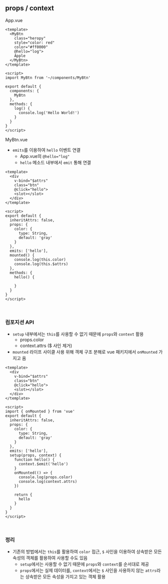 ## props / context

App.vue

```vue
<template>
  <MyBtn
    class="heropy"
    style="color: red"
    color="#ff0000"
    @hello="log">
    Apple
  </MyBtn>
</template>

<script>
import MyBtn from '~/components/MyBtn'

export default {
  components: {
    MyBtn
  },
  methods: {
    log() {
      console.log('Hello World!')
    }
  }
}
</script>
```

MyBtn.vue

- `emits`를 이용하여 `hello` 이벤트 연결
    - App.vue의 `@hello="log"`
    - `hello` 메소드 내부에서 `emit` 통해 연결

```vue
<template>
  <div
    v-bind="$attrs"
    class="btn"
    @click="hello">
    <slot></slot>
  </div>
</template>

<script>
export default {
  inheritAttrs: false,
  props: {
    color: {
      type: String,
      default: 'gray'
    }
  },
  emits: ['hello'],
  mounted() {
    console.log(this.color)
    console.log(this.$attrs)
  },
  methods: {
    hello() {
      
    }
  }
}
</script>
```

<br/>

### 컴포지션 API

- `setup` 내부에서는 `this`를 사용할 수 없기 때문에 `props`와 `context` 활용
    - props.color
    - context.attrs ($ 사인 제거)
- `mounted` 라이프 사이클 사용 위해 객체 구조 분해로 vue 패키지에서 `onMounted` 가지고 옴

```vue
<template>
  <div
    v-bind="$attrs"
    class="btn"
    @click="hello">
    <slot></slot>
  </div>
</template>

<script>
import { onMounted } from 'vue'
export default {
  inheritAttrs: false,
  props: {
    color: {
      type: String,
      default: 'gray'
    }
  },
  emits: ['hello'],
  setup(props, context) {
    function hello() {
      context.$emit('hello')
    }
    onMounted(() => {
      console.log(props.color)
      console.log(context.attrs)
    })

    return {
      hello
    }
  }
}
</script>
```

<br/>

### 정리

- 기존의 방법에서는 `this`를 활용하여 `color` 접근, `$` 사인을 이용하여 상속받은 모든 속성의 객체를 활용하여 사용할 수도 있음
    - `setup`에서는 사용할 수 없기 때문에 `props`와 `context`를 순서대로 제공
    - `props`에서는 실제 데이터를, `context`에서는 `$` 사인을 사용하지 않는 `attrs`라는 상속받은 모든 속성을 가지고 있는 객체 활용